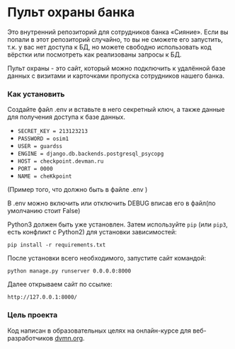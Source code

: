 # Пульт охраны банка

Это внутренний репозиторий для сотрудников банка «Сияние». Если вы попали в этот репозиторий случайно, 
то вы не сможете его запустить, т.к. у вас нет доступа к БД, но можете свободно использовать код вёрстки 
или посмотреть как реализованы запросы к БД. 


Пульт охраны - это сайт, который можно подключить к удалённой базе данных с визитами 
и карточками пропуска сотрудников нашего банка.


### Как установить

Создайте файл .env и вставьте в него секретный ключ, а также данные для получения доступа к базе данных.

- `SECRET_KEY = 213123213`
- `PASSWORD = osim1`
- `USER = guardss`
- `ENGINE = django.db.backends.postgresql_psycopg`
- `HOST = checkpoint.devman.ru`
- `PORT = 0000`
- `NAME = cheKkpoint`

(Пример того, что должно быть в файле .env )

В .env можно включить или отключить DEBUG вписав его в файл(по умолчанию стоит False)


Python3 должен быть уже установлен. 
Затем используйте `pip` (или `pip3`, есть конфликт с Python2) для установки зависимостей:
```
pip install -r requirements.txt
```

После установки всего необходимого, запустите сайт командой: 

```
python manage.py runserver 0.0.0.0:8000
```

Далее открываем сайт по ссылке:
```
http://127.0.0.1:8000/
```

### Цель проекта

Код написан в образовательных целях на онлайн-курсе для веб-разработчиков [dvmn.org](https://dvmn.org/).